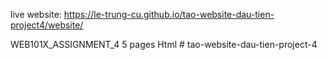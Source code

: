 live website: https://le-trung-cu.github.io/tao-website-dau-tien-project4/website/

WEB101X_ASSIGNMENT_4 5 pages Html # tao-website-dau-tien-project-4